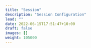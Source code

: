 ```yaml
---
title: "Session"
description: "Session Configuration"
lead: ""
date: 2022-06-15T17:51:47+10:00
draft: false
images: []
weight: 105000
---
```

